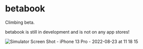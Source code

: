 # betabook
Climbing beta.

betabook is still in development and is not on any app stores!

![Simulator Screen Shot - iPhone 13 Pro - 2022-08-23 at 11 18 15](https://user-images.githubusercontent.com/88892451/186196913-948cbc0b-7f62-47f6-9b55-61733019d13b.png)
